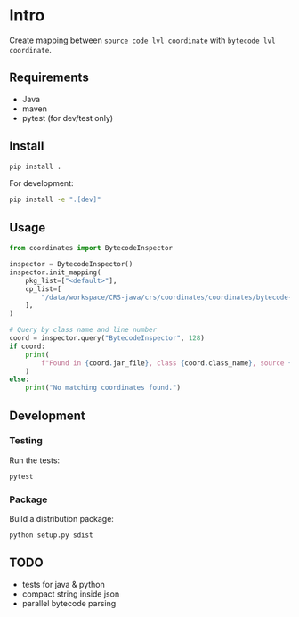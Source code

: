 # Intro

Create mapping between `source code lvl coordinate` with `bytecode lvl coordinate`.

## Requirements

- Java
- maven
- pytest (for dev/test only)

## Install

```bash
pip install .
```

For development:

```bash
pip install -e ".[dev]"
```

## Usage

```python
from coordinates import BytecodeInspector

inspector = BytecodeInspector()
inspector.init_mapping(
    pkg_list=["<default>"],
    cp_list=[
        "/data/workspace/CRS-java/crs/coordinates/coordinates/bytecode-parser.jar"
    ],
)

# Query by class name and line number
coord = inspector.query("BytecodeInspector", 128)
if coord:
    print(
        f"Found in {coord.jar_file}, class {coord.class_name}, source {coord.file_name}, method {coord.method_name}"
    )
else:
    print("No matching coordinates found.")
```

## Development

### Testing

Run the tests:

```bash
pytest
```

### Package

Build a distribution package:

```bash
python setup.py sdist
```

## TODO

- tests for java & python
- compact string inside json
- parallel bytecode parsing
